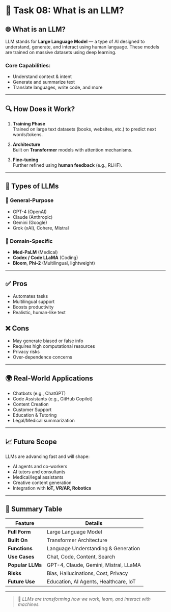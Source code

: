 # 🧠 Task 08: What is an LLM?

## 🌐 What is an LLM?
LLM stands for **Large Language Model** — a type of AI designed to understand, generate, and interact using human language. These models are trained on massive datasets using deep learning.

### Core Capabilities:
- Understand context & intent
- Generate and summarize text
- Translate languages, write code, and more

---

## 🔍 How Does it Work?

1. **Training Phase**  
   Trained on large text datasets (books, websites, etc.) to predict next words/tokens.

2. **Architecture**  
   Built on **Transformer** models with attention mechanisms.

3. **Fine-tuning**  
   Further refined using **human feedback** (e.g., RLHF).

---

## 📌 Types of LLMs

### 🔹 General-Purpose
- GPT-4 (OpenAI)  
- Claude (Anthropic)  
- Gemini (Google)  
- Grok (xAI), Cohere, Mistral  

### 🔹 Domain-Specific
- **Med-PaLM** (Medical)  
- **Codex / Code LLaMA** (Coding)  
- **Bloom**, **Phi-2** (Multilingual, lightweight)

---

## ✅ Pros
- Automates tasks
- Multilingual support
- Boosts productivity
- Realistic, human-like text

## ❌ Cons
- May generate biased or false info
- Requires high computational resources
- Privacy risks
- Over-dependence concerns

---

## 🌍 Real-World Applications
- Chatbots (e.g., ChatGPT)
- Code Assistants (e.g., GitHub Copilot)
- Content Creation
- Customer Support
- Education & Tutoring
- Legal/Medical summarization

---

## 📈 Future Scope
LLMs are advancing fast and will shape:
- AI agents and co-workers  
- AI tutors and consultants  
- Medical/legal assistants  
- Creative content generation  
- Integration with **IoT, VR/AR, Robotics**

---

## 🧾 Summary Table

| Feature         | Details                                   |
|-----------------|-------------------------------------------|
| **Full Form**   | Large Language Model                      |
| **Built On**    | Transformer Architecture                  |
| **Functions**   | Language Understanding & Generation       |
| **Use Cases**   | Chat, Code, Content, Search               |
| **Popular LLMs**| GPT-4, Claude, Gemini, Mistral, LLaMA     |
| **Risks**       | Bias, Hallucinations, Cost, Privacy       |
| **Future Use**  | Education, AI Agents, Healthcare, IoT     |

---

> 🚀 *LLMs are transforming how we work, learn, and interact with machines.*  
